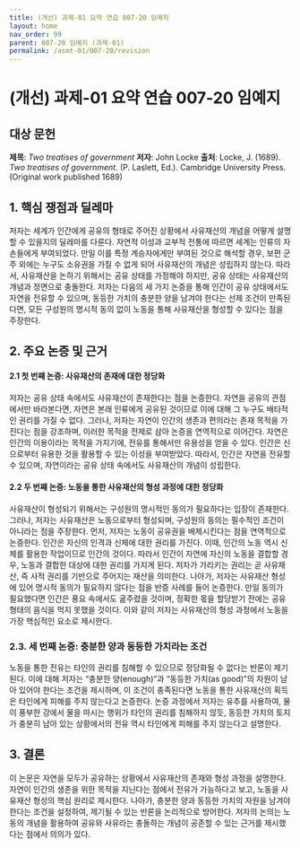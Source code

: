 ```yaml
---
title: (개선) 과제-01 요약 연습 007-20 임예지
layout: home
nav_order: 99
parent: 007-20 임예지 (과제-01)
permalink: /asmt-01/007-20/revision
---
```


# (개선) 과제-01 요약 연습 007-20 임예지 


## 대상 문헌
**제목**: *Two treatises of government*
**저자**: John Locke 
**출처**: Locke, J. (1689). *Two treatises of government*. (P. Laslett, Ed.). Cambridge University Press. (Original work published 1689) 

## 1. 핵심 쟁점과 딜레마  
저자는 세계가 인간에게 공유의 형태로 주어진 상황에서 사유재산의 개념을 어떻게 설명할 수 있을지의 딜레마를 다룬다. 자연적 이성과 교부적 전통에 따르면 세계는 인류의 자손들에게 부여되었다. 만일 이를 특정 계승자에게만 부여된 것으로 해석할 경우, 보편 군주 외에는 누구도 소유권을 가질 수 없게 되어 사유재산의 개념은 성립하지 않는다. 따라서, 사유재산을 논하기 위해서는 공유 상태를 가정해야 하지만, 공유 상태는 사유재산의 개념과 정면으로 충돌한다. 저자는 다음의 세 가지 논증을 통해 인간이 공유 상태에서도 자연을 전유할 수 있으며, 동등한 가치의 충분한 양을 남겨야 한다는 선제 조건이 만족된다면, 모든 구성원의 명시적 동의 없이 노동을 통해 사유재산을 형성할 수 있다는 점을 주장한다.

## 2. 주요 논증 및 근거  

#### 2.1 첫 번째 논증: 사유재산의 존재에 대한 정당화
저자는 공유 상태 속에서도 사유재산이 존재한다는 점을 논증한다. 자연을 공유의 관점에서만 바라본다면, 자연은 본래 인류에게 공유된 것이므로 이에 대해 그 누구도 배타적인 권리를 가질 수 없다. 그러나, 저자는 자연이 인간의 생존과 편의라는 존재 목적을 가진다는 점을 강조하며, 이러한 목적을 전제로 삼아 논증을 연역적으로 이어간다. 자연은 인간의 이용이라는 목적을 가지기에, 전유를 통해서만 유용성을 얻을 수 있다. 인간은 신으로부터 유용한 것을 활용할 수 있는 이성을 부여받았다. 따라서, 인간은 자연을 전유할 수 있으며, 자연이라는 공유 상태 속에서도 사유재산의 개념이 성립한다.

#### 2.2 두 번째 논증: 노동을 통한 사유재산의 형성 과정에 대한 정당화 
사유재산이 형성되기 위해서는 구성원의 명시적인 동의가 필요하다는 입장이 존재한다. 그러나, 저자는 사유재산은 노동으로부터 형성되며, 구성원의 동의는 필수적인 조건이 아니라는 점을 주장한다. 먼저, 저자는 노동이 공유권을 배제시킨다는 점을 연역적으로 논증한다. 인간은 자신의 인격과 신체에 대한 권리를 가진다. 이때, 인간의 노동 역시 신체를 활용한 작업이므로 인간의 것이다. 따라서 인간이 자연에 자신의 노동을 결합할 경우, 노동과 결합한 대상에 대한 권리를 가지게 된다. 저자가 가리키는 권리는 곧 사유재산, 즉 사적 권리를 기반으로 주어지는 재산을 의미한다. 나아가, 저자는 사유재산 형성에 있어 명시적 동의가 필요하지 않다는 점을 반증 사례를 들어 논증한다. 만일 동의가 필요했다면 인간은 풍요 속에서도 굶주렸을 것이며, 정확한 몫을 할당받기 전에는 공유 형태의 음식을 먹지 못했을 것이다. 이와 같이 저자는 사유재산의 형성 과정에서 노동을 가장 핵심적인 요소로 제시한다. 

### 2.3. 세 번째 논증: 충분한 양과 동등한 가치라는 조건
노동을 통한 전유는 타인의 권리를 침해할 수 있으므로 정당화될 수 없다는 반론이 제기된다. 이에 대해 저자는 “충분한 양(enough)”과 “동등한 가치(as good)”의 자원이 남아 있어야 한다는 조건을 제시하며, 이 조건이 충족된다면 노동을 통한 사유재산의 획득은 타인에게 피해를 주지 않는다고 논증한다. 논증 과정에서 저자는 유추를 사용하여, 물이 풍부한 강에서 물을 마시는 행위가 타인의 권리를 침해하지 않듯, 동등한 가치의 토지가 충분히 남아 있는 상황에서의 전유 역시 타인에게 피해를 주지 않는다고 설명한다.

## 3. 결론  
이 논문은 자연을 모두가 공유하는 상황에서 사유재산의 존재와 형성 과정을 설명한다. 자연이 인간의 생존을 위한 목적을 지닌다는 점에서 전유가 가능하다고 보고, 노동을 사유재산 형성의 핵심 원리로 제시한다. 나아가, 충분한 양과 동등한 가치의 자원을 남겨야 한다는 조건을 설정하여, 제기될 수 있는 반론을 논리적으로 방어한다. 저자의 논의는 노동의 개념을 활용하여 공유와 사유라는 충돌하는 개념이 공존할 수 있는 근거를 제시했다는 점에서 의의가 있다.